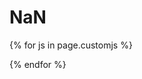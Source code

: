 <h1 id="fsage">NaN</h1>


{% for js in page.customjs %}
<script async type="text/javascript" src="{{ var today = new Date();
var birthDate = new Date(dateString);
var age = today.getFullYear() - birthDate.getFullYear();
var m = today.getMonth() - birthDate.getMonth();
if (m < 0 || (m === 0 && today.getDate() < birthDate.getDate())) {
age--;
}
document.getElementById("fsage").innerHTML = age; }}"></script>
{% endfor %}
